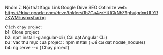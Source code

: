 Nhóm 7: Nội thất Kagu
Link Google Drive SEO Optimize web:
https://drive.google.com/drive/folders/1hZGa4znHiUCkNhZ9pbujgdmrULYRzKWM?usp=sharing

Cách chạy project </br>
b1: Clone project </br>
b2: npm install -g angular-cli ( Cài đặt Angular CLi) </br>
b3: Vào thư mục của project : npm install ( Để cài đặt nodde_nodules) </br>
b4: ng serve --o ( Chạy project) </br>
